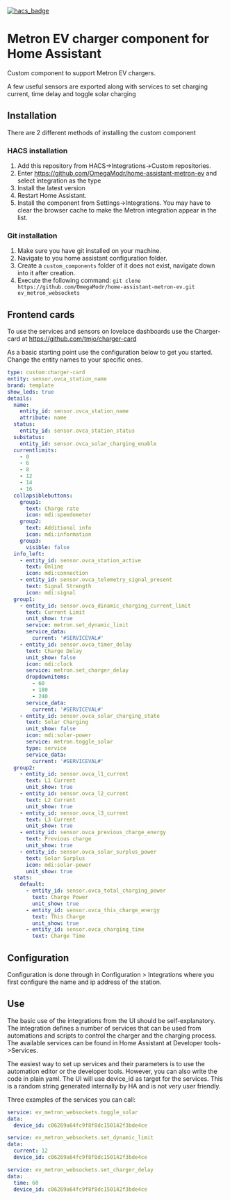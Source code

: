 [![hacs_badge](https://img.shields.io/badge/HACS-Custom-41BDF5.svg?style=for-the-badge)](https://github.com/hacs/integration)

# Metron EV charger component for Home Assistant

Custom component to support Metron EV chargers.

A few useful sensors are exported along with services to set charging current, time delay and toggle solar charging

## Installation

There are 2 different methods of installing the custom component

### HACS installation

1. Add this repository from HACS->Integrations->Custom repositories.
2. Enter https://github.com/OmegaModr/home-assistant-metron-ev and select integration as the type
3. Install the latest version
4. Restart Home Assistant.
5. Install the component from Settings->Integrations. You may have to clear the browser cache to make the Metron integration appear in the list.

### Git installation

1. Make sure you have git installed on your machine.
2. Navigate to you home assistant configuration folder.
3. Create a `custom_components` folder of it does not exist, navigate down into it after creation.
4. Execute the following command: `git clone https://github.com/OmegaModr/home-assistant-metron-ev.git ev_metron_websockets`

## Frontend cards

To use the services and sensors on lovelace dashboards use the Charger-card at https://github.com/tmjo/charger-card

As a basic starting point use the configuration below to get you started.
Change the entity names to your specific ones.

```yaml
type: custom:charger-card
entity: sensor.ovca_station_name
brand: template
show_leds: true
details:
  name:
    entity_id: sensor.ovca_station_name
    attribute: name
  status:
    entity_id: sensor.ovca_station_status
  substatus:
    entity_id: sensor.ovca_solar_charging_enable
  currentlimits:
    - 0
    - 6
    - 8
    - 12
    - 14
    - 16
  collapsiblebuttons:
    group1:
      text: Charge rate
      icon: mdi:speedometer
    group2:
      text: Additional info
      icon: mdi:information
    group3:
      visible: false
  info_left:
    - entity_id: sensor.ovca_station_active
      text: Online
      icon: mdi:connection
    - entity_id: sensor.ovca_telemetry_signal_present
      text: Signal Strength
      icon: mdi:signal
  group1:
    - entity_id: sensor.ovca_dinamic_charging_current_limit
      text: Current Limit
      unit_show: true
      service: metron.set_dynamic_limit
      service_data:
        current: '#SERVICEVAL#'
    - entity_id: sensor.ovca_timer_delay
      text: Charge Delay
      unit_show: false
      icon: mdi:clock
      service: metron.set_charger_delay
      dropdownitems:
        - 60
        - 180
        - 240
      service_data:
        current: '#SERVICEVAL#'
    - entity_id: sensor.ovca_solar_charging_state
      text: Solar Charging
      unit_show: false
      icon: mdi:solar-power
      service: metron.toggle_solar
      type: service
      service_data:
        current: '#SERVICEVAL#'
  group2:
    - entity_id: sensor.ovca_l1_current
      text: L1 Current
      unit_show: true
    - entity_id: sensor.ovca_l2_current
      text: L2 Current
      unit_show: true
    - entity_id: sensor.ovca_l3_current
      text: L3 Current
      unit_show: true
    - entity_id: sensor.ovca_previous_charge_energy
      text: Previous charge
      unit_show: true
    - entity_id: sensor.ovca_solar_surplus_power
      text: Solar Surplus
      icon: mdi:solar-power
      unit_show: true
  stats:
    default:
      - entity_id: sensor.ovca_total_charging_power
        text: Charge Power
        unit_show: true
      - entity_id: sensor.ovca_this_charge_energy
        text: This Charge
        unit_show: true
      - entity_id: sensor.ovca_charging_time
        text: Charge Time

```

## Configuration

Configuration is done through in Configuration > Integrations where you first configure the name and ip address of the station.

## Use
The basic use of the integrations from the UI should be self-explanatory. The integration defines a number of services that can be used from automations and scripts to control the charger and the charging process. The available services can be found in Home Assistant at Developer tools->Services.

The easiest way to set up services and their parameters is to use the automation editor or the developer tools. However, you can also write the code in plain yaml. The UI will use device_id as target for the services. This is a random string generated internally by HA and is not very user friendly. 

Three examples of the services you can call:
```yaml
service: ev_metron_websockets.toggle_solar
data:
  device_id: c06269a64fc9f8f8dc150142f3bde4ce
```
```yaml
service: ev_metron_websockets.set_dynamic_limit
data:
  current: 12
  device_id: c06269a64fc9f8f8dc150142f3bde4ce
```
```yaml
service: ev_metron_websockets.set_charger_delay
data:
  time: 60
  device_id: c06269a64fc9f8f8dc150142f3bde4ce
```
